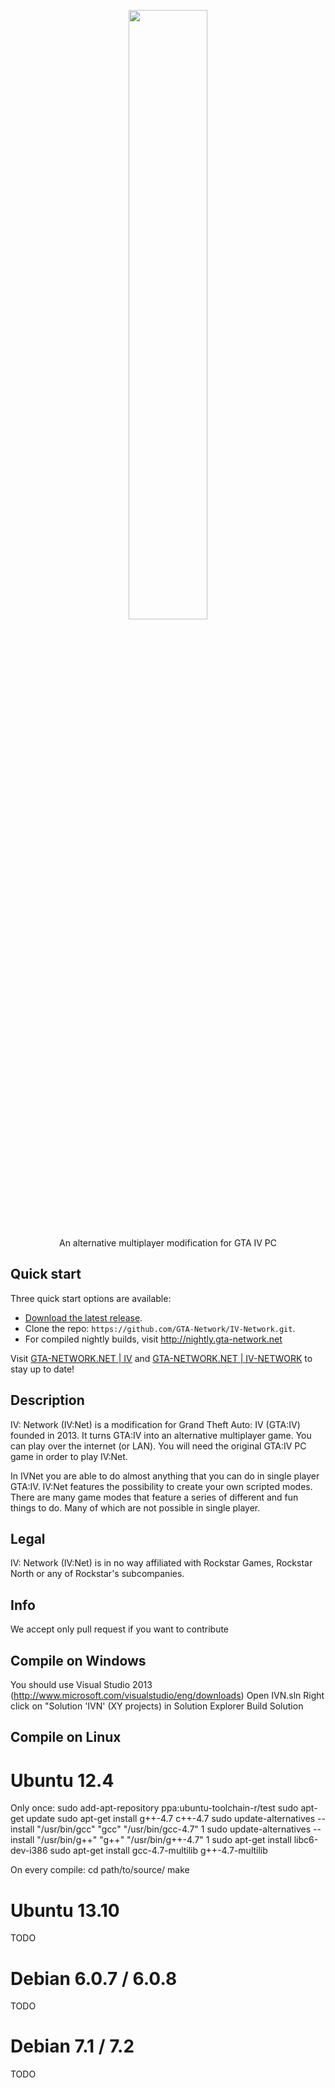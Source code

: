 <p align="center"><img src="http://dev.gta-network.net/content/iv-network.png" align="center" style="width:50%;" /></p>
<p align="center" style="font-size:14px;">An alternative multiplayer modification for GTA IV PC</p>

## Quick start

Three quick start options are available:

* [Download the latest release](https://github.com/GTA-Network/IV-Network/archive/master.zip).
* Clone the repo: `https://github.com/GTA-Network/IV-Network.git`.
* For compiled nightly builds, visit http://nightly.gta-network.net

Visit [GTA-NETWORK.NET | IV](http://iv.gta-network.net) and [GTA-NETWORK.NET | IV-NETWORK](http://iv-network.gta-network.net) to stay up to date!

## Description

IV: Network (IV:Net) is a modification for Grand Theft Auto: IV (GTA:IV) founded in 2013. It turns GTA:IV into an alternative multiplayer game. You can play over the internet (or LAN). You will need the original GTA:IV PC game in order to play IV:Net.

In IVNet you are able to do almost anything that you can do in single player GTA:IV. IV:Net features the possibility to create your own scripted modes. There are many game modes that feature a series of different and fun things to do. Many of which are not possible in single player.

## Legal

IV: Network (IV:Net) is in no way affiliated with Rockstar Games, Rockstar North or any of Rockstar's subcompanies.

## Info

We accept only pull request if you want to contribute

## Compile on Windows

You should use Visual Studio 2013 (http://www.microsoft.com/visualstudio/eng/downloads)
Open IVN.sln
Right click on "Solution 'IVN' (XY projects) in Solution Explorer
Build Solution

## Compile on Linux

# Ubuntu 12.4

Only once:
	sudo add-apt-repository ppa:ubuntu-toolchain-r/test
	sudo apt-get update
	sudo apt-get install g++-4.7 c++-4.7
	sudo update-alternatives --install "/usr/bin/gcc" "gcc" "/usr/bin/gcc-4.7" 1
	sudo update-alternatives --install "/usr/bin/g++" "g++" "/usr/bin/g++-4.7" 1
	sudo apt-get install libc6-dev-i386
	sudo apt-get install gcc-4.7-multilib g++-4.7-multilib
	
On every compile:
	cd path/to/source/
	make

# Ubuntu 13.10

TODO

# Debian 6.0.7 / 6.0.8

TODO

# Debian 7.1 / 7.2

TODO